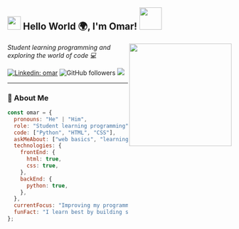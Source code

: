 <h2><img src="https://emojis.slackmojis.com/emojis/images/1531849430/4246/blob-sunglasses.gif?1531849430" width="30"/> Hello World 🌍, I'm Omar! <img src="https://media.giphy.com/media/12oufCB0MyZ1Go/giphy.gif" width="50"></h2>

<img align='right' src="https://media.giphy.com/media/M9gbBd9nbDrOTu1Mqx/giphy.gif" width="230">

<p><em>Student learning programming and exploring the world of code 💻</em></p>

[![Linkedin: omar](https://img.shields.io/badge/-Omar%20Benichou-blue?style=flat-square&logo=Linkedin&logoColor=white&link=https://www.linkedin.com/in/omar-benichou-a76aa8383/)](https://www.linkedin.com/in/omar-benichou-a76aa8383/)
![GitHub followers](https://img.shields.io/github/followers/omar-snikoo?label=Follow&style=social)
![](https://visitor-badge.glitch.me/badge?page_id=omar-snikoo.omar-snikoo)

---

### 💬 About Me

```javascript
const omar = {
  pronouns: "He" | "Him",
  role: "Student learning programming",
  code: ["Python", "HTML", "CSS"],
  askMeAbout: ["web basics", "learning to code", "projects", "new tech"],
  technologies: {
    frontEnd: {
      html: true,
      css: true,
    },
    backEnd: {
      python: true,
    },
  },
  currentFocus: "Improving my programming skills every day",
  funFact: "I learn best by building small projects and solving problems!",
};
